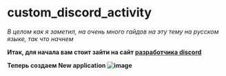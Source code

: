 # custom_discord_activity

_В целом как я заметил, на очень много гайдов на эту тему на русском языке, так что начнем_


**Итак, для начала вам стоит зайти на сайт [разработчика discord](https://discord.com/developers/applications)**

**Теперь создаем New application ![image](https://github.com/user-attachments/assets/1bdc5155-3e98-4f50-9e7f-6b7e1024f759)**




